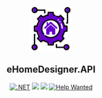 <div align="center">
 <img src="docs/imgs/mainIcon.png" weight="100px" height="100px" />
 <h2>eHomeDesigner.API</h2>

[![.NET](https://github.com/KurnakovMaksim/eHomeDesigner.API/actions/workflows/dotnet-build.yml/badge.svg)](https://github.com/KurnakovMaksim/eHomeDesigner.API/actions/workflows/dotnet-build.yml)
[![](https://tokei.rs/b1/github/KurnakovMaksim/eHomeDesigner.API)](https://github.com/KurnakovMaksim/eHomeDesigner.API)
[![](https://tokei.rs/b1/github/KurnakovMaksim/eHomeDesigner.API?category=files)](https://github.com/KurnakovMaksim/eHomeDesigner.API)
[![Help Wanted](https://img.shields.io/github/issues/KurnakovMaksim/eHomeDesigner.API/help%20wanted?color=green)](https://github.com/KurnakovMaksim/eHomeDesigner.API/issues?q=is%3Aissue+is%3Aopen+label%3A%22help+wanted%22)